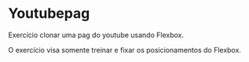 # Youtubepag

 Exercício clonar uma pag do youtube usando Flexbox.

 O exercício visa somente treinar e fixar os posicionamentos do Flexbox.
